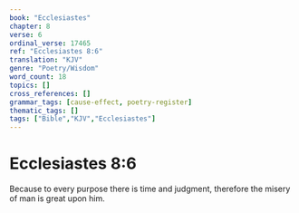 ```yaml
---
book: "Ecclesiastes"
chapter: 8
verse: 6
ordinal_verse: 17465
ref: "Ecclesiastes 8:6"
translation: "KJV"
genre: "Poetry/Wisdom"
word_count: 18
topics: []
cross_references: []
grammar_tags: [cause-effect, poetry-register]
thematic_tags: []
tags: ["Bible","KJV","Ecclesiastes"]
---
```


# Ecclesiastes 8:6

Because to every purpose there is time and judgment, therefore the misery of man is great upon him.
